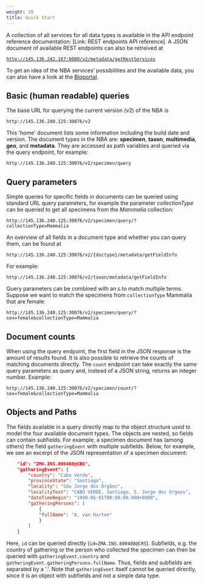 ```yaml
---
weight: 20
title: Quick Start
---
```


A collection of all services for all data types is available in the API endpoint reference documentation: 
[Link: REST endpoints API reference]. A JSON document of available REST endpoints can also be retreived at 

[`http://145.136.242.167:8080/v2/metadata/getRestServices`](http://145.136.242.167:8080/v2/metadata/getRestServices)

To get an idea of the NBA services’ possibilities and the available data, you can also have a look at the 
[Bioportal](http://bioportal.naturalis.nl/). 

## Basic (human readable) queries
The base URL for querying the current version (v2) of the NBA is 

`http://145.136.240.125:30076/v2`

This 'home' document lists some information including the build date and version. The document types in the NBA are: 
**specimen**, **taxon**, **multimedia**, **geo**, and **metadata**. They are accessed as path variables and queried via the query 
endpoint, for example:

`http://145.136.240.125:30076/v2/specimen/query`

## Query parameters
Simple queries for specific fields in documents can be queried using standard URL query parameters, 
for example the parameter *collectionType* can be queried to get all specimens from the *Mammalia* collection:

`http://145.136.240.125:30076/v2/specimen/query/?collectionType=Mammalia`

An overview of all fields in a document type and whether you can query them, can be found at 

`http://145.136.240.125:30076/v2/{doctype}/metadata/getFieldInfo`

For example: 

`http://145.136.240.125:30076/v2/taxon/metadata/getFieldInfo`

Query parameters can be combined with an `&` to match multiple terms. Suppose we want to match the specimens from 
`collectionType` Mammalia that are female:

`http://145.136.240.125:30076/v2/specimen/query/?sex=female&collectionType=Mammalia`

## Document counts
When using the query endpoint, the first field in the JSON response is the amount of results found. It is also 
possible to retrieve the counts of matching documents directly. The `count` endpoint can take exactly the same query 
parameters as query and, instead of a JSON string, returns an integer number. Example:

`http://145.136.240.125:30076/v2/specimen/count/?sex=female&collectionType=Mammalia`

## Objects and Paths
The fields available in a query directly map to the object structure used to model the four available document types. 
The objects are nested, so fields can contain subfields. For example, a specimen document has (among others) the field 
`gatheringEvent` with multiple subfields. Below, for example, we see an excerpt of the JSON representation 
of a specimen document:

```json
    "id": "ZMA.INS.800488@CRS",
    "gatheringEvent": {
        "country": "Cabo Verde",
        "provinceState": "Santiago",
        "locality": "São Jorge dos Órgãos",
        "localityText": "CABO VERDE, Santiago, S. Jorge dos Orgaos",
        "dateTimeBegin": "1990-05-01T00:00:00.000+0000",
        "gatheringPersons": [
            {
		    "fullName": "A. van Harten"
            }
        ]
    }
```

Here, `id` can be queried directly (`id=ZMA.INS.800488@CRS`). Subfields, e.g. the country of gathering or the person who 
collected the specimen can then be queried with `gatheringEvent.country` and `gatheringEvent.gatheringPersons.fullName`. 
Thus, fields and subfields are separated by a '.'. Note that `gatheringEvent` itself cannot be queried directly, since it 
is an object with subfields and not a simple data type. 


